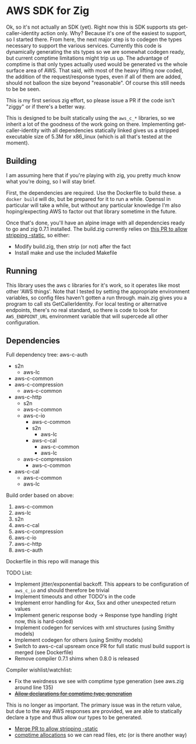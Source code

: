 # AWS SDK for Zig

Ok, so it's not actually an SDK (yet). Right now this is SDK supports sts
get-caller-identity action only. Why? Because it's one of the easiest to
support, so I started there. From here, the next major step is to codegen
the types necessary to support the various services. Currently this code is
dynamically generating the sts types so we are somewhat codegen ready, but
current comptime limitations might trip us up. The advantage of comptime is
that only types actually used would be generated vs the whole surface area
of AWS. That said, with most of the heavy lifting now coded, the addition
of the request/response types, even if all of them are added, should not
balloon the size beyond "reasonable". Of course this still needs to be be seen.

This is my first serious zig effort, so please issue a PR if the code isn't
"ziggy" or if there's a better way.

This is designed to be built statically using the `aws_c_*` libraries, so
we inherit a lot of the goodness of the work going on there. Implementing
get-caller-identity with all dependencies statically linked gives us a stripped
executable size of 5.3M for x86_linux (which is all that's tested at the moment).

## Building

I am assuming here that if you're playing with zig, you pretty much know
what you're doing, so I will stay brief.

First, the dependencies are required. Use the Dockerfile to build these.
a `docker build` will do, but be prepared for it to run a while. Openssl in
particular will take a while, but without any particular knowledge
I'm also hoping/expecting AWS to factor out that library sometime in
the future.

Once that's done, you'll have an alpine image with all dependencies ready
to go and zig 0.7.1 installed. The build.zig currently relies on
[this PR to allow stripping -static](https://github.com/ziglang/zig/pull/8248),
so either:

* Modify build.zig, then strip (or not) after the fact
* Install make and use the included Makefile

## Running

This library uses the aws c libraries for it's work, so it operates like most
other 'AWS things'. Note that I tested by setting the appropriate environment
variables, so config files haven't gotten a run through.
main.zig gives you a program to call sts GetCallerIdentity.
For local testing or alternative endpoints, there's no real standard, so
there is code to look for `AWS_ENDPOINT_URL` environment variable that will
supercede all other configuration.

## Dependencies


Full dependency tree:
aws-c-auth
   * s2n
      * aws-lc
   * aws-c-common
   * aws-c-compression
     * aws-c-common
   * aws-c-http
     * s2n
     * aws-c-common
     * aws-c-io
       * aws-c-common
       * s2n
         * aws-lc
       * aws-c-cal
         * aws-c-common
         * aws-lc
     * aws-c-compression
       * aws-c-common
   * aws-c-cal
     * aws-c-common
     * aws-lc

Build order based on above:

1. aws-c-common
1. aws-lc
2. s2n
2. aws-c-cal
2. aws-c-compression
3. aws-c-io
4. aws-c-http
5. aws-c-auth

Dockerfile in this repo will manage this

TODO List:

* Implement jitter/exponential backoff. This appears to be configuration of `aws_c_io` and should therefore be trivial
* Implement timeouts and other TODO's in the code
* Implement error handling for 4xx, 5xx and other unexpected return values
* Implement generic response body -> Response type handling (right now, this is hard-coded)
* Implement codegen for services with xml structures (using Smithy models)
* Implement codegen for others (using Smithy models)
* Switch to aws-c-cal upsream once PR for full static musl build support is merged (see Dockerfile)
* Remove compiler 0.7.1 shims when 0.8.0 is released

Compiler wishlist/watchlist:

* Fix the weirdness we see with comptime type generation (see aws.zig around line 135)
* ~~[Allow declarations for comptime type generation](https://github.com/ziglang/zig/issues/6709)~~

This is no longer as important. The primary issue was in the return value, but
due to the way AWS responses are provided, we are able to statically declare a
type and thus allow our types to be generated.

* [Merge PR to allow stripping -static](https://github.com/ziglang/zig/pull/8248)
* [comptime allocations](https://github.com/ziglang/zig/issues/1291) so we can read files, etc (or is there another way)
